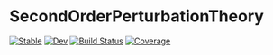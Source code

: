 # SecondOrderPerturbationTheory

[![Stable](https://img.shields.io/badge/docs-stable-blue.svg)](https://Quantum-Many-Body.github.io/SecondOrderPerturbationTheory.jl/stable/)
[![Dev](https://img.shields.io/badge/docs-dev-blue.svg)](https://Quantum-Many-Body.github.io/SecondOrderPerturbationTheory.jl/dev/)
[![Build Status](https://github.com/Quantum-Many-Body/SecondOrderPerturbationTheory.jl/actions/workflows/CI.yml/badge.svg?branch=master)](https://github.com/Quantum-Many-Body/SecondOrderPerturbationTheory.jl/actions/workflows/CI.yml?query=branch%3Amaster)
[![Coverage](https://codecov.io/gh/Quantum-Many-Body/SecondOrderPerturbationTheory.jl/branch/master/graph/badge.svg)](https://codecov.io/gh/Quantum-Many-Body/SecondOrderPerturbationTheory.jl)
